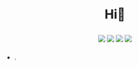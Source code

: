 <h1 align="center">Hi👋</h1>
<h2 align="center"></h2>
<p align="center">
    <a href="" target="_blank"><img src="https://img.shields.io/badge/twitter-%231FA1F1?style=flat&logo=twitter&logoColor=white"/></a>
    <a href="" target="_blank"><img src="https://img.shields.io/badge/linkedin-%230177B5?style=flat&logo=linkedin&logoColor=white"/></a>
    <a href="" target="_blank"><img src="https://img.shields.io/badge/snapchat-yellow?style=flat&logo=snapchat&logoColor=white"/></a>
    <a href="" target="_blank"><img src="https://img.shields.io/badge/instagram-%23E4415F?style=flat&logo=instagram&logoColor=white"/></a>
  </p>

<h5></h5>
<ul>
    <li><a href="" target="_blank"> </a>.</li>
    
</ul>

